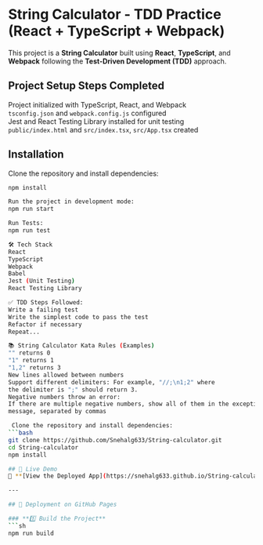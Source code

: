 #  String Calculator - TDD Practice (React + TypeScript + Webpack)

This project is a **String Calculator** built using **React**, **TypeScript**, and **Webpack** following the **Test-Driven Development (TDD)** approach.

##  Project Setup Steps Completed
Project initialized with TypeScript, React, and Webpack  
`tsconfig.json` and `webpack.config.js` configured  
Jest and React Testing Library installed for unit testing  
`public/index.html` and `src/index.tsx`, `src/App.tsx` created

##  Installation
Clone the repository and install dependencies:
```bash
npm install

Run the project in development mode:
npm run start

Run Tests:
npm run test

🛠 Tech Stack
React
TypeScript
Webpack
Babel
Jest (Unit Testing)
React Testing Library

✅ TDD Steps Followed:
Write a failing test
Write the simplest code to pass the test
Refactor if necessary
Repeat...

📚 String Calculator Kata Rules (Examples)
"" returns 0
"1" returns 1
"1,2" returns 3
New lines allowed between numbers
Support different delimiters: For example, "//;\n1;2" where
the delimiter is ";" should return 3.
Negative numbers throw an error: 
If there are multiple negative numbers, show all of them in the exception
message, separated by commas

 Clone the repository and install dependencies:
```bash
git clone https://github.com/Snehalg633/String-calculator.git
cd String-calculator
npm install

## 🚀 Live Demo  
🔗 **[View the Deployed App](https://snehalg633.github.io/String-calculator/)**  

---

## 🚀 Deployment on GitHub Pages

### **1️⃣ Build the Project**
```sh
npm run build


